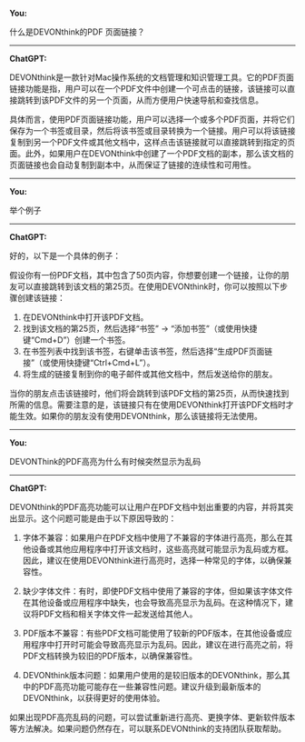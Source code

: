**You:**

什么是DEVONthink的PDF 页面链接？

* * *

**ChatGPT:**

DEVONthink是一款针对Mac操作系统的文档管理和知识管理工具。它的PDF页面链接功能是指，用户可以在一个PDF文件中创建一个可点击的链接，该链接可以直接跳转到该PDF文件的另一个页面，从而方便用户快速导航和查找信息。

具体而言，使用PDF页面链接功能，用户可以选择一个或多个PDF页面，并将它们保存为一个书签或目录，然后将该书签或目录转换为一个链接。用户可以将该链接复制到另一个PDF文件或其他文档中，这样点击该链接就可以直接跳转到指定的页面。此外，如果用户在DEVONthink中创建了一个PDF文档的副本，那么该文档的页面链接也会自动复制到副本中，从而保证了链接的连续性和可用性。

* * *

**You:**

举个例子

* * *

**ChatGPT:**

好的，以下是一个具体的例子：

假设你有一份PDF文档，其中包含了50页内容，你想要创建一个链接，让你的朋友可以直接跳转到该文档的第25页。在使用DEVONthink时，你可以按照以下步骤创建该链接：

1.  在DEVONthink中打开该PDF文档。
2.  找到该文档的第25页，然后选择“书签” -> “添加书签”（或使用快捷键“Cmd+D”）创建一个书签。
3.  在书签列表中找到该书签，右键单击该书签，然后选择“生成PDF页面链接”（或使用快捷键“Ctrl+Cmd+L”）。
4.  将生成的链接复制到你的电子邮件或其他文档中，然后发送给你的朋友。

当你的朋友点击该链接时，他们将会跳转到该PDF文档的第25页，从而快速找到所需的信息。需要注意的是，该链接只有在使用DEVONthink打开该PDF文档时才能生效。如果你的朋友没有使用DEVONthink，那么该链接将无法使用。

* * *

**You:**

DEVONThink的PDF高亮为什么有时候突然显示为乱码

* * *

**ChatGPT:**

DEVONthink的PDF高亮功能可以让用户在PDF文档中划出重要的内容，并将其突出显示。这个问题可能是由于以下原因导致的：

1.  字体不兼容：如果用户在PDF文档中使用了不兼容的字体进行高亮，那么在其他设备或其他应用程序中打开该文档时，这些高亮就可能显示为乱码或方框。因此，建议在使用DEVONthink进行高亮时，选择一种常见的字体，以确保兼容性。
    
2.  缺少字体文件：有时，即使PDF文档中使用了兼容的字体，但如果该字体文件在其他设备或应用程序中缺失，也会导致高亮显示为乱码。在这种情况下，建议将PDF文档和相关字体文件一起发送给其他人。
    
3.  PDF版本不兼容：有些PDF文档可能使用了较新的PDF版本，在其他设备或应用程序中打开时可能会导致高亮显示为乱码。因此，建议在进行高亮之前，将PDF文档转换为较旧的PDF版本，以确保兼容性。
    
4.  DEVONthink版本问题：如果用户使用的是较旧版本的DEVONthink，那么其中的PDF高亮功能可能存在一些兼容性问题。建议升级到最新版本的DEVONthink，以获得更好的使用体验。
    

如果出现PDF高亮乱码的问题，可以尝试重新进行高亮、更换字体、更新软件版本等方法解决。如果问题仍然存在，可以联系DEVONthink的支持团队获取帮助。